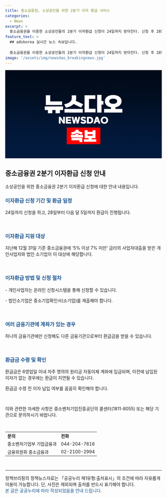 ```yaml
---
title: 중소금융권, 소상공인을 위한 2분기 이자 환급 서비스
categories:
  - News
excerpt: >
  중소금융권을 이용한 소상공인들의 2분기 이자환급 신청이 24일까지 받아진다. 신청 후 28일부터 환급이 시작되며, 최대 150만 원까지 환급 가능하다. 환급을 받기 위해서는 24일까지 신청해야 하며, 각 금융기관은 관련 정보를 누리집에 게시하거나 문자 메시지로 안내할 예정이다. 온라인 신청시스템을 통해 개인사업자는 방문 없이 신청할 수 있고, 법인소기업은 중소기업확인서를 제출하여 신청해야 한다. 신청 후 6영업일 이내에 환급금액이 차주 명의의 원리금 자동이체 계좌에 입금된다.
feature_text: >
  ## adskorea 실시간 뉴스 속보입니다.

  중소금융권을 이용한 소상공인들의 2분기 이자환급 신청이 24일까지 받아진다. 신청 후 28일부터 환급이 시작되며, 최대 150만 원까지 환급 가능하다. 환급을 받기 위해서는 24일까지 신청해야 하며, 각 금융기관은 관련 정보를 누리집에 게시하거나 문자 메시지로 안내할 예정이다. 온라인 신청시스템을 통해 개인사업자는 방문 없이 신청할 수 있고, 법인소기업은 중소기업확인서를 제출하여 신청해야 한다. 신청 후 6영업일 이내에 환급금액이 차주 명의의 원리금 자동이체 계좌에 입금된다.
image: '/assets/img/newsdao_breakingnews.jpg'
---
```


<p><img src="/assets/img/newsdao_breakingnews.jpg" alt="adskorea 속보" /></p>

<h2 data-ke-size="size26">중소금융권 2분기 이자환급 신청 안내</h2>

<p data-ke-size="size16">소상공인을 위한 중소금융권 2분기 이자환급 신청에 대한 안내 내용입니다.</p>

<h3><b><span style="color: #1a5490;">이자환급 신청 기간 및 환급 일정</span></b></h3>

<p data-ke-size="size16">24일까지 신청을 하고, 28일부터 다음 달 5일까지 환급이 진행됩니다.</p>

<p data-ke-size="size16">&nbsp;</p>

<h3><b><span style="color: #1a5490;">이자환급 지원 대상</span></b></h3>

<p data-ke-size="size16">지난해 12월 31일 기준 중소금융권에 ‘5% 이상 7% 미만’ 금리의 사업자대출을 받은 개인사업자와 법인 소기업이 이 대상에 해당합니다.</p>

<p data-ke-size="size16">&nbsp;</p>

<h3><b><span style="color: #1a5490;">이자환급 방법 및 신청 절차</span></b></h3>

<p data-ke-size="size16">- 개인사업자는 온라인 신청시스템을 통해 신청할 수 있습니다.</p>

<p data-ke-size="size16">- 법인소기업은 중소기업확인서(소기업)를 제출해야 합니다.</p>

<p data-ke-size="size16">&nbsp;</p>

<h3><b><span style="color: #1a5490;">여러 금융기관에 계좌가 있는 경우</span></b></h3>

<p data-ke-size="size16">하나의 금융기관에만 신청해도 다른 금융기관으로부터 환급금을 받을 수 있습니다.</p>

<p data-ke-size="size16">&nbsp;</p>

<h3><b><span style="color: #1a5490;">환급금 수령 및 확인</span></b></h3>

<p data-ke-size="size16">환급금은 6영업일 이내 차주 명의의 원리금 자동이체 계좌에 입금되며, 이전에 납입된 이자가 없는 경우에는 환급이 지연될 수 있습니다.</p>

<p data-ke-size="size16">환급금 수령 전 이자 납입 여부를 꼼꼼히 확인해야 합니다.</p>

<p data-ke-size="size16">&nbsp;</p>

<p data-ke-size="size16">이와 관련한 자세한 사항은 중소벤처기업진흥공단의 콜센터(1811-8055) 또는 해당 기관으로 문의하시기 바랍니다.</p>

<p data-ke-size="size16">&nbsp;</p>

<table>
    <tbody>
        <tr>
            <td><b>문의</b></td>
            <td><b>전화</b></td>
        </tr>
        <tr>
            <td>중소벤처기업부 기업금융과</td>
            <td>044-204-7616</td>
        </tr>
        <tr>
            <td>금융위원회 중소금융과</td>
            <td>02-2100-2994</td>
        </tr>
    </tbody>
</table>

<p data-ke-size="size16">&nbsp;</p>

<hr>

<p data-ke-size="size16">정책브리핑의 정책뉴스자료는 「공공누리 제1유형:출처표시」의 조건에 따라 자유롭게 이용이 가능합니다. 단, 사진은 제외되며 출처를 반드시 표기해야 합니다. <br> <span style="color: #1a5490;">본 글은 공공누리에 따라 작성되었음을 안내 드립니다.</span></p>

